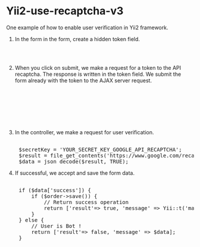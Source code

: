 # Yii2-use-recaptcha-v3

One example of how to enable user verification in Yii2 framework.

1) In the form in the form, create a hidden token field.

<pre>    
 	<!-- <input type="hidden" id="token" name="token" /> -->
</pre>

2) When you click on submit, we make a request for a token to the API 
recaptcha. The response is written in the token field. We submit the form already 
with the token to the AJAX server request.

<pre>    
	<!-- <button class="btn btn-primary" onclick="submitForm()">Submit</button> -->
</pre>    

<pre>    
	<script>
	const submitForm = () => {
		grecaptcha.execute('YOUR_SECRET_KEY_GOOGLE_API_RECAPTCHA', {action: 'checkUser'})
		.then(function(token) {
			$('#token').val(token)
		})
		.then(() => {
			$.ajax({
				url: 'some/order',
				method:'post',
				data:$('#form-order').serialize(),
				success: function(data) {
					if (data.result) {
						alert(data.message);
					} else {
						let message = '';
						if (data.errors) {
						console.log(data.errors)
							for (let key in data.errors) {
                				message += data.errors[key] + "\r\n";
								$('.field-' + key).addClass('has-error');
  	  	  	  				}
							alert(message);
						}
					}
				} 
			});
		})
	}
	</script>
</pre>    

3) In the controller, we make a request for user verification.

<pre>    
	$secretKey = 'YOUR_SECRET_KEY_GOOGLE_API_RECAPTCHA';
	$result = file_get_contents('https://www.google.com/recaptcha/api/siteverify?secret='.$secretKey.'&response='.$_POST['token'].'&remoteip='.$_SERVER['REMOTE_ADDR']);
	$data = json_decode($result, TRUE);
</pre>    

4) If successful, we accept and save the form data.

<pre>    
	if ($data['success']) {
    	if ($order->save()) {
    		// Return success operation
			return ['result'=> true, 'message' => Yii::t('mail', 'Thank you for booking a service on our Website')];
		}
	} else {
		// User is Bot !
		return ['result'=> false, 'message' => $data];
	}
</pre>    
